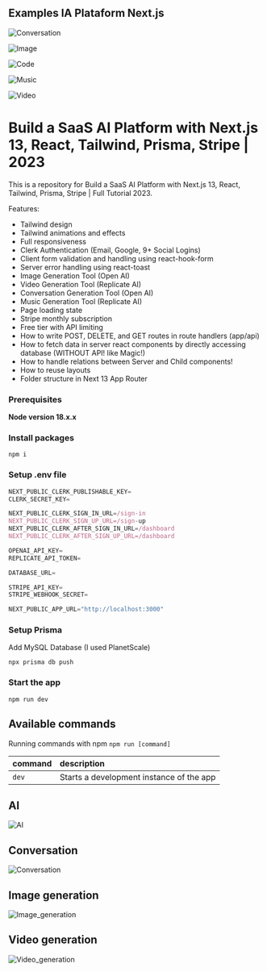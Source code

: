 ## Examples IA Plataform Next.js

![Conversation](https://cdn.discordapp.com/attachments/1083115321935798314/1189222082744156210/image.png?ex=659d605f&is=658aeb5f&hm=fb239cdefe9cbc7c50332b7a93c051fc8c4285c53713fae83441a57da4a5acff&)

![Image](https://cdn.discordapp.com/attachments/1083115321935798314/1189227180878729226/image.png?ex=659d651e&is=658af01e&hm=052b43c358a750e89d7342d52de21f5b882f34990ca9321cff1e78a75e7e4a40&)

![Code](https://cdn.discordapp.com/attachments/1083115321935798314/1189259890485645452/image.png?ex=659d8395&is=658b0e95&hm=c8f8389ff3a5a20ab2363c0360d509a65e248071f6bbda36319adde5f8f24bcb&)

![Music](https://cdn.discordapp.com/attachments/1083115321935798314/1189260073978044476/image.png?ex=659d83c1&is=658b0ec1&hm=c7d44b1361f8b877e33e87c0c9fa8d20fff107f5a9d32afe9a79d88d9e9f78e0&)

![Video](https://cdn.discordapp.com/attachments/1083115321935798314/1189260280224567387/image.png?ex=659d83f2&is=658b0ef2&hm=2cd22a4a3a3f0d94d7d93710bdcd3ac6836a3797260df7a937afb9639f2df66f&)

# Build a SaaS AI Platform with Next.js 13, React, Tailwind, Prisma, Stripe | 2023

This is a repository for Build a SaaS AI Platform with Next.js 13, React, Tailwind, Prisma, Stripe | Full Tutorial 2023.

Features:

- Tailwind design
- Tailwind animations and effects
- Full responsiveness
- Clerk Authentication (Email, Google, 9+ Social Logins)
- Client form validation and handling using react-hook-form
- Server error handling using react-toast
- Image Generation Tool (Open AI)
- Video Generation Tool (Replicate AI)
- Conversation Generation Tool (Open AI)
- Music Generation Tool (Replicate AI)
- Page loading state
- Stripe monthly subscription
- Free tier with API limiting
- How to write POST, DELETE, and GET routes in route handlers (app/api)
- How to fetch data in server react components by directly accessing database (WITHOUT API! like Magic!)
- How to handle relations between Server and Child components!
- How to reuse layouts
- Folder structure in Next 13 App Router

### Prerequisites

**Node version 18.x.x**

### Install packages

```shell
npm i
```

### Setup .env file


```js
NEXT_PUBLIC_CLERK_PUBLISHABLE_KEY=
CLERK_SECRET_KEY=

NEXT_PUBLIC_CLERK_SIGN_IN_URL=/sign-in
NEXT_PUBLIC_CLERK_SIGN_UP_URL=/sign-up
NEXT_PUBLIC_CLERK_AFTER_SIGN_IN_URL=/dashboard
NEXT_PUBLIC_CLERK_AFTER_SIGN_UP_URL=/dashboard

OPENAI_API_KEY=
REPLICATE_API_TOKEN=

DATABASE_URL=

STRIPE_API_KEY=
STRIPE_WEBHOOK_SECRET=

NEXT_PUBLIC_APP_URL="http://localhost:3000"
```

### Setup Prisma

Add MySQL Database (I used PlanetScale)

```shell
npx prisma db push

```

### Start the app

```shell
npm run dev
```

## Available commands

Running commands with npm `npm run [command]`

| command         | description                              |
| :-------------- | :--------------------------------------- |
| `dev`           | Starts a development instance of the app |

## AI

![AI](https://cdn.discordapp.com/attachments/1083115321935798314/1181284455458013254/Capturar_select-area_20231204141944.png?ex=65807fe1&is=656e0ae1&hm=2b0ca19baf2177db4dacb4356426cab165a9575fe4d7d70b9426e7089c73c9f4&)

## Conversation

![Conversation](https://cdn.discordapp.com/attachments/1083115321935798314/1181284531756617809/image.png?ex=65807ff3&is=656e0af3&hm=8e5adbe0ced2d5cd4d78550640386288bb283d26e12e6403cc88548be1b2bbdb&)

## Image generation

![Image_generation](https://cdn.discordapp.com/attachments/1083115321935798314/1181284874280239265/Capturar_select-area_20231204142321.png?ex=65808045&is=656e0b45&hm=3f14867fe31d1d4ff3c2b56b87c796ee3488263ab559cef204bdc87e2d75b8f2&)

## Video generation

![Video_generation](https://cdn.discordapp.com/attachments/1083115321935798314/1181284974498955264/image.png?ex=6580805d&is=656e0b5d&hm=f9c655f56842825e3bb7a5dd1fcf9c5fb5128134d939756000f74f70e3a986c3&)